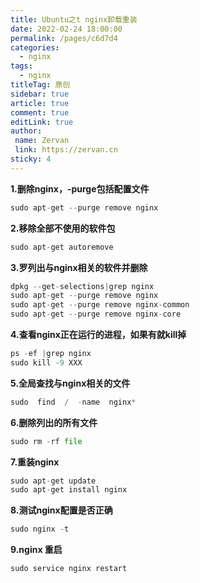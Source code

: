 ```yaml
---
title: Ubuntu之t nginx卸载重装
date: 2022-02-24 18:00:00
permalink: /pages/c6d7d4
categories:
  - nginx
tags:
  - nginx
titleTag: 原创 
sidebar: true
article: true
comment: true
editLink: true
author:
 name: Zervan
 link: https://zervan.cn
sticky: 4
---
```

**1.删除nginx，-purge包括配置文件**

```py
sudo apt-get --purge remove nginx
```

**2.移除全部不使用的软件包**

```py
sudo apt-get autoremove
```

**3.罗列出与nginx相关的软件并删除**

```py
dpkg --get-selections|grep nginx
sudo apt-get --purge remove nginx
sudo apt-get --purge remove nginx-common
sudo apt-get --purge remove nginx-core
```

**4.查看nginx正在运行的进程，如果有就kill掉**

```py
ps -ef |grep nginx
sudo kill -9 XXX
```

**5.全局查找与nginx相关的文件**

```py
sudo  find  /  -name  nginx*
```

**6.删除列出的所有文件**

```py
sudo rm -rf file
```

**7.重装nginx**

```py
sudo apt-get update
sudo apt-get install nginx
```

**8.测试nginx配置是否正确**

```py
sudo nginx -t
```

**9.nginx 重启**

```py
sudo service nginx restart
```